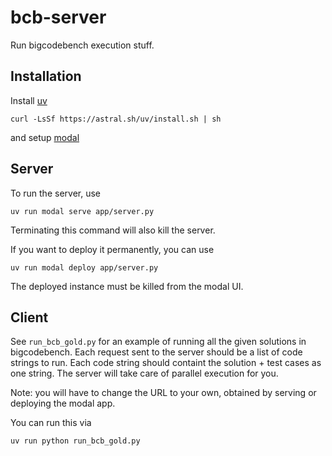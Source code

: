 # bcb-server
Run bigcodebench execution stuff.

## Installation
Install [uv](https://github.com/astral-sh/uv/tree/main?tab=readme-ov-file#installation)
```
curl -LsSf https://astral.sh/uv/install.sh | sh
```

and setup [modal](https://modal.com)

## Server
To run the server, use
```
uv run modal serve app/server.py
```
Terminating this command will also kill the server.

If you want to deploy it permanently, you can use
```
uv run modal deploy app/server.py
```
The deployed instance must be killed from the modal UI.

## Client
See `run_bcb_gold.py` for an example of running all the given solutions in bigcodebench.
Each request sent to the server should be a list of code strings to run.
Each code string should containt the solution + test cases as one string.
The server will take care of parallel execution for you.

Note: you will have to change the URL to your own, obtained by serving or deploying the modal app.

You can run this via
```
uv run python run_bcb_gold.py
```
